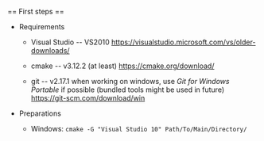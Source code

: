 == First steps ==

* Requirements
  * Visual Studio -- VS2010
    https://visualstudio.microsoft.com/vs/older-downloads/

  * cmake -- v3.12.2 (at least)
    https://cmake.org/download/

  * git -- v2.17.1
    when working on windows, use *Git for Windows Portable* if possible (bundled tools might be used in future)
    https://git-scm.com/download/win

* Preparations
  * Windows: `cmake -G "Visual Studio 10" Path/To/Main/Directory/`
